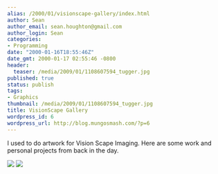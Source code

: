 ```yaml
---
alias: /2000/01/visionscape-gallery/index.html
author: Sean
author_email: sean.houghton@gmail.com
author_login: Sean
categories:
- Programming
date: "2000-01-16T18:55:46Z"
date_gmt: 2000-01-17 02:55:46 -0800
header:
  teaser: /media/2009/01/1108607594_tugger.jpg
published: true
status: publish
tags:
- Graphics
thumbnail: /media/2009/01/1108607594_tugger.jpg
title: VisionScape Gallery
wordpress_id: 6
wordpress_url: http://blog.mungosmash.com/?p=6
---
```

I used to do artwork for Vision Scape Imaging.  Here are some work and personal projects from back in the day.

![]({{site.url_root}}/media/2009/01/1108607594_tugger.jpg)
![]({{site.url_root}}/media/2009/01/1108607744_anton.jpg)
